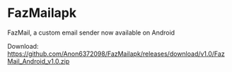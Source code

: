 # FazMailapk
FazMail, a custom email sender now available on Android

Download: https://github.com/Anon6372098/FazMailapk/releases/download/v1.0/FazMail_Android_v1.0.zip
